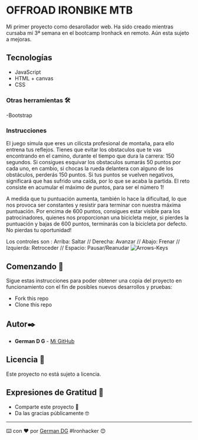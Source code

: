 # OFFROAD IRONBIKE MTB 

  Mi primer proyecto como desarollador web. Ha sido creado mientras cursaba mi 3ª semana en el bootcamp Ironhack en remoto. Aún esta sujeto a mejoras.

## Tecnologías 
- JavaScript
- HTML + canvas
- CSS
### Otras herramientas 🛠️
-Bootstrap

### Instrucciones 
  El juego simula que eres un cilicsta profesional de montaña, para ello entrena tus reflejos. Tienes que evitar los obstaculos que te vas encontrando en el camino, durante el tiempo que dura la carrera: 150 segundos. Si consigues esquivar los obstaculos sumarás 50 puntos por cada uno, en cambio, si chocas la rueda delantera con alguno de los obstáculos, perderás 150 puntos. Si tus puntos se vuelven negativos, significará que has sufrido una caída, por lo que se acaba la partida. El reto consiste en acumular el máximo de puntos, para ser el número 1!
  
  A medida que tu puntuación aumenta, también lo hace la dificultad, lo que nos provoca ser constantes y resistir para terminar con nuestra máxima puntuación. Por encima de 600 puntos, consigues estar visible para los patrocinadores, quienes nos proporcionan una bicicleta mejor, si pierdes la puntuación y bajas de 600 puntos, terminarás con la bicicleta por defecto. No pierdas tu oportunidad! 
  
  Los controles son : 
  Arriba: Saltar  //  Derecha: Avanzar  //  Abajo: Frenar  //  Izquierda: Retroceder  //  Espacio: Pausar/Reanudar
  ![Arrows-Keys](https://w7.pngwing.com/pngs/83/537/png-transparent-computer-keyboard-arrow-keys-computer-icons-page-up-and-page-down-keys-arrow-text-rectangle-logo-thumbnail.png)
  
  
## Comenzando 🚀

Sigue estas instrucciones para poder obtener una copia del proyecto en funcionamiento con el fin de posibles nuevos desarrollos y pruebas:

- Fork this repo
- Clone this repo

## Autor✒️

* **German D G** - [Mi GitHub](https://github.com/GermanDG6)

## Licencia 📄

Este proyecto no está sujeto a licencia.

## Expresiones de Gratitud 🎁

* Comparte este proyecto 📢
* Da las gracias públicamente 🤓

---
⌨️ con ❤️ por [German DG](https://github.com/GermanDG6) #Ironhacker 😊

  
